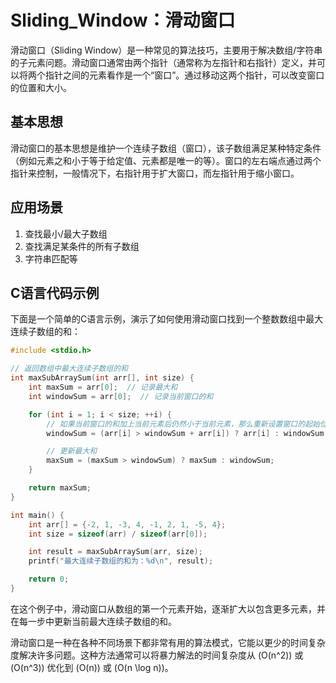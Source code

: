 # Sliding_Window：滑动窗口

滑动窗口（Sliding Window）是一种常见的算法技巧，主要用于解决数组/字符串的子元素问题。滑动窗口通常由两个指针（通常称为左指针和右指针）定义，并可以将两个指针之间的元素看作是一个“窗口”。通过移动这两个指针，可以改变窗口的位置和大小。

## 基本思想

滑动窗口的基本思想是维护一个连续子数组（窗口），该子数组满足某种特定条件（例如元素之和小于等于给定值、元素都是唯一的等）。窗口的左右端点通过两个指针来控制，一般情况下，右指针用于扩大窗口，而左指针用于缩小窗口。

## 应用场景

1. 查找最小/最大子数组
2. 查找满足某条件的所有子数组
3. 字符串匹配等

## C语言代码示例

下面是一个简单的C语言示例，演示了如何使用滑动窗口找到一个整数数组中最大连续子数组的和：

```c
#include <stdio.h>

// 返回数组中最大连续子数组的和
int maxSubArraySum(int arr[], int size) {
    int maxSum = arr[0];  // 记录最大和
    int windowSum = arr[0];  // 记录当前窗口的和

    for (int i = 1; i < size; ++i) {
        // 如果当前窗口的和加上当前元素后仍然小于当前元素，那么重新设置窗口的起始位置
        windowSum = (arr[i] > windowSum + arr[i]) ? arr[i] : windowSum + arr[i];

        // 更新最大和
        maxSum = (maxSum > windowSum) ? maxSum : windowSum;
    }

    return maxSum;
}

int main() {
    int arr[] = {-2, 1, -3, 4, -1, 2, 1, -5, 4};
    int size = sizeof(arr) / sizeof(arr[0]);

    int result = maxSubArraySum(arr, size);
    printf("最大连续子数组的和为：%d\n", result);

    return 0;
}
```

在这个例子中，滑动窗口从数组的第一个元素开始，逐渐扩大以包含更多元素，并在每一步中更新当前最大连续子数组的和。

滑动窗口是一种在各种不同场景下都非常有用的算法模式，它能以更少的时间复杂度解决许多问题。这种方法通常可以将暴力解法的时间复杂度从 (O(n^2)) 或 (O(n^3)) 优化到 (O(n)) 或 (O(n \log n))。
